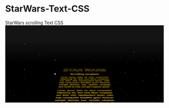 # StarWars-Text-CSS
StarWars scrolling Text CSS
![](https://github.com/Ivan-Corporation/StarWars-Text-CSS/blob/main/Star.png)
